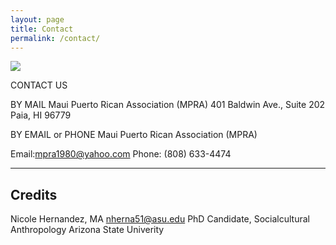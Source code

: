 ```yaml
---
layout: page
title: Contact
permalink: /contact/
---
```



<img src="{{site.baseurl}}/assets/images/mpramural.png"/>


CONTACT US

BY MAIL
Maui Puerto Rican Association (MPRA)
401 Baldwin Ave., Suite 202
Paia, HI 96779

BY EMAIL or PHONE
Maui Puerto Rican Association (MPRA)

Email:mpra1980@yahoo.com
Phone: (808) 633-4474


---

## Credits



Nicole Hernandez, MA
nherna51@asu.edu
PhD Candidate, Socialcultural Anthropology
Arizona State Univerity 


